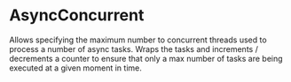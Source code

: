# AsyncConcurrent

Allows specifying the maximum number to concurrent threads used to process a number of async tasks.
Wraps the tasks and increments / decrements a counter to ensure that only a max number of tasks are being executed at a given moment in time.
